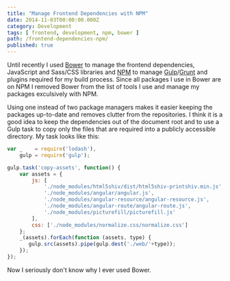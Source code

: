 ```yaml
---
title: "Manage Frontend Dependencies with NPM"
date: 2014-11-03T00:00:00.000Z
category: Development
tags: [ frontend, development, npm, bower ]
path: /frontend-dependencies-npm/
published: true
---
```


Until recently I used [Bower](http://bower.io) to manage the frontend dependencies, JavaScript and Sass/CSS libraries and [NPM](https://www.npmjs.org) to manage [Gulp](http://gulpjs.com)/[Grunt](http://gruntjs.com) and plugins required for my build process. Since all packages I use in Bower are on NPM I removed Bower from the list of tools I use and manage my packages exculsively with NPM.

Using one instead of two package managers makes it easier keeping the packages up-to-date and removes clutter from the repositories. I think it is a good idea to keep the dependencies out of the document root and to use a Gulp task to copy only the files that are required into a publicly accessible directory. My task looks like this:

```javascript
var _    = require('lodash'),
    gulp = require('gulp');

gulp.task('copy-assets', function() {
    var assets = {
        js: [
            './node_modules/html5shiv/dist/html5shiv-printshiv.min.js',
            './node_modules/angular/angular.js',
            './node_modules/angular-resource/angular-resource.js',
            './node_modules/angular-route/angular-route.js',
            './node_modules/picturefill/picturefill.js'
        ],
        css: ['./node_modules/normalize.css/normalize.css']
    };
    _(assets).forEach(function (assets, type) {
       gulp.src(assets).pipe(gulp.dest('./web/'+type));
    });
});
```

Now I seriously don't know why I ever used Bower.
